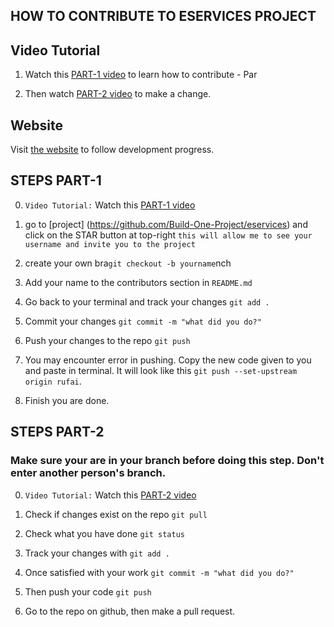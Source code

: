 ## HOW TO CONTRIBUTE TO ESERVICES PROJECT

## Video Tutorial 

1. Watch this [PART-1 video](https://youtu.be/gP2l8AyWfqA)
to learn how to contribute - Par

2. Then watch [PART-2 video](https://youtu.be/CM2M9q7lI7w) to make a change.

## Website 

Visit [the website](https://sleepy-wildwood-97787.herokuapp.com/)
to follow development progress.


## STEPS PART-1
0. `Video Tutorial:` Watch this [PART-1 video](https://youtu.be/gP2l8AyWfqA)

1. go to [project] (https://github.com/Build-One-Project/eservices) and click on the STAR button at top-right
`this will allow me to see your username and invite you to the project`

2. create your own bra`git checkout -b yourname`nch

3. Add your name to the contributors section in `README.md`

4. Go back to your terminal and track your changes `git add .`

5. Commit your changes `git commit -m "what did you do?"`

6. Push your changes to the repo `git push`

7. You may encounter error in pushing. Copy the new code given to you and paste in terminal.
It will look like this `git push --set-upstream origin rufai`. 

8. Finish you are done.

## STEPS PART-2

### Make sure your are in your branch before doing this step. Don't enter another person's branch.

0. `Video Tutorial:` Watch this [PART-2 video](https://youtu.be/CM2M9q7lI7w)

1. Check if changes exist on the repo `git pull`

2. Check what you have done `git status`

3. Track your changes with `git add .`

4. Once satisfied with your work `git commit -m "what did you do?"`

5. Then push your code `git push`

6. Go to the repo on github, then make a pull request.

